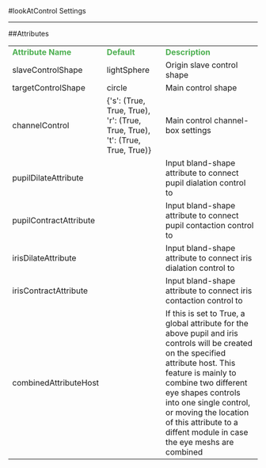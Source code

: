 <body>
#lookAtControl Settings
<hr width = 100%>
##Attributes
<font size = 3pt>
<table>
<tr><td><b><font color = #4caf50>Attribute Name</td><td><font color = #4caf50><b>Default</td><td><font color = #4caf50><b>Description</td></tr>
<tr>
<td>slaveControlShape</td>
<td>lightSphere</td>
<td>Origin slave control shape</td>
</tr></td>
<tr>
<td>targetControlShape</td>
<td>circle</td>
<td>Main control shape</td>
</tr></td>
<tr>
<td>channelControl</td>
<td>{'s': (True, True, True), 'r': (True, True, True), 't': (True, True, True)}</td>
<td>Main control channel-box settings</td>
</tr></td>
<tr>
<td>pupilDilateAttribute</td>
<td></td>
<td>Input bland-shape attribute to connect pupil dialation control to</td>
</tr></td>
<tr>
<td>pupilContractAttribute</td>
<td></td>
<td>Input bland-shape attribute to connect pupil contaction control to</td>
</tr></td>
<tr>
<td>irisDilateAttribute</td>
<td></td>
<td>Input bland-shape attribute to connect iris dialation control to</td>
</tr></td>
<tr>
<td>irisContractAttribute</td>
<td></td>
<td>Input bland-shape attribute to connect iris contaction control to</td>
</tr></td>
<tr>
<td>combinedAttributeHost</td>
<td></td>
<td>If this is set to True, a global attribute for the above pupil and iris controls will be created on the specified attribute host. This feature is mainly to combine two different eye shapes controls into one single control, or moving the location of this attribute to a diffent module in case the eye meshs are combined</td>
</tr></td>
</table></font>
